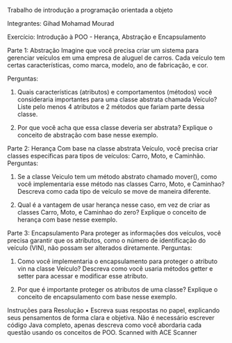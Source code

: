 Trabalho de introdução a programação orientada a objeto

Integrantes: 
Gihad Mohamad Mourad


Exercício: Introdução à POO - Herança, Abstração e Encapsulamento


Parte 1: Abstração
Imagine que você precisa criar um sistema para gerenciar veículos em uma empresa de aluguel de carros. Cada veículo tem certas características, como marca, modelo, ano de fabricação, e cor.

Perguntas:
1. Quais características (atributos) e comportamentos (métodos) você consideraria importantes para uma classe abstrata chamada Veículo? Liste pelo menos 4 atributos e 2 métodos que fariam parte dessa classe.


2. Por que você acha que essa classe deveria ser abstrata? Explique o conceito de abstração com base nesse exemplo.


Parte 2: Herança
Com base na classe abstrata Veículo, você precisa criar classes específicas para tipos de veículos: Carro, Moto, e Caminhão.
Perguntas:

1. Se a classe Veiculo tem um método abstrato chamado mover(), como você implementaria esse método nas classes Carro, Moto, e Caminhao? Descreva como cada tipo de veículo se move de maneira diferente.

2. Qual é a vantagem de usar herança nesse caso, em vez de criar as classes Carro, Moto, e Caminhao do zero? Explique o conceito de herança com base nesse exemplo.


Parte 3: Encapsulamento
Para proteger as informações dos veículos, você precisa garantir que os atributos, como o número de identificação do veículo (VIN), não possam ser alterados diretamente.
Perguntas:

1. Como você implementaria o encapsulamento para proteger o atributo vin na classe Veículo? Descreva como você usaria métodos getter e setter para acessar e modificar esse atributo.


2. Por que é importante proteger os atributos de uma classe? Explique o conceito de encapsulamento com base nesse exemplo.



Instruções para Resolução
•
Escreva suas respostas no papel, explicando seus pensamentos de forma clara e objetiva.
Não é necessário escrever código Java completo, apenas descreva como você abordaria cada questão usando os conceitos de POO.
Scanned with ACE Scanner
